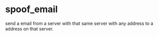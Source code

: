 # spoof_email
send a email from a server with that same server with any address to a address on that server.
